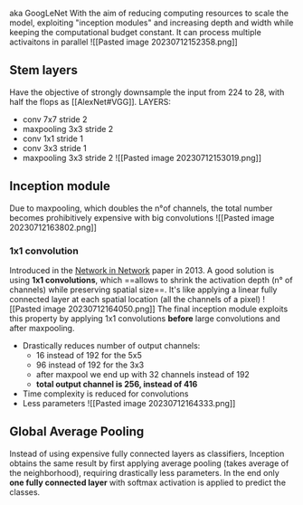 aka GoogLeNet 
With the aim of reducing computing resources to scale the model, exploiting "inception modules" and increasing depth and width while keeping the computational budget constant.
It can process multiple activaitons in parallel
![[Pasted image 20230712152358.png]]
## Stem layers
Have the objective of strongly downsample the input from 224 to 28, with half the flops as [[AlexNet#VGG]].
LAYERS:
- conv 7x7 stride 2
- maxpooling 3x3 stride 2
- conv 1x1 stride 1
- conv 3x3 stride 1
- maxpooling 3x3 stride 2
![[Pasted image 20230712153019.png]]
## Inception module
Due to maxpooling, which doubles the n°of channels, the total number becomes prohibitively expensive with big convolutions
![[Pasted image 20230712163802.png]]
### 1x1 convolution
Introduced in the [Network in Network](https://arxiv.org/pdf/1312.4400v3.pdf) paper in 2013.
A good solution is using **1x1 convolutions**, which ==allows to shrink the activation depth (n° of channels) while preserving spatial size==.
It's like applying a linear fully connected layer at each spatial location (all the channels of a pixel)
![[Pasted image 20230712164050.png]]
The final inception module exploits this property by applying 1x1 convolutions **before** large convolutions and after maxpooling.
- Drastically reduces number of output channels:
	- 16 instead of 192 for the 5x5
	- 96 instead of 192 for the 3x3
	- after maxpool we end up with 32 channels instead of 192
	- **total output channel is 256, instead of 416**
- Time complexity is reduced for convolutions
- Less parameters
![[Pasted image 20230712164333.png]]
## Global Average Pooling
Instead of using expensive fully connected layers as classifiers, Inception obtains the same result by first applying average pooling (takes average of the neighborhood), requiring drastically less parameters.
In the end only **one fully connected layer** with softmax activation is applied to predict the classes.